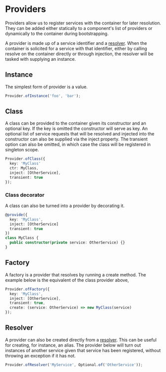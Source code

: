 # Providers

Providers allow us to register services with the container for later resolution. They can be added either statically to a component's list of providers or dynamically to the container during bootstrapping.

A provider is made up of a service identifier and a [resolver](resolvers.md). When the container is solicited for a service with that identifier, either by calling resolve on the container directly or through injection, the resolver will be tasked with supplying an instance.

## Instance

The simplest form of provider is a value.

```typescript
Provider.ofInstance('foo', 'bar');
```

## Class

A class can be provided to the container given its constructor and an optional key. If the key is omitted the constructor will serve as key. An optional list of service requests that will be resolved and injected into the constructor can also be supplied via the inject property. The transient option can also be omitted, in which case the class will be registered in singleton scope.

```typescript
Provider.ofClass({
  key: 'MyClass'
  ctr: MyClass,
  inject: [OtherService],
  transient: true
});
```

### Class decorator

A class can also be turned into a provider by decorating it.

```typescript
@provide({
  key: 'MyClass',
  inject: [OtherService]
  transient: true
})
class MyClass {
  public constructor(private service: OtherService) {}
}
```

## Factory

A factory is a provider that resolves by running a create method. The example below is the equivalent of the class provider above,

```typescript
Provider.ofFactory({
  key: 'MyClass',
  inject: [OtherService],
  transient: true,
  create: (service: OtherService) => new MyClass(service)
});
```

## Resolver

A provider can also be created directly from a [resolver](resolvers.md). This can be useful for creating, for instance, an alias. The provider below will turn out instances of another service given that service has been registered, without throwing an exception if it has not.

```typescript
Provider.ofResolver('MyService', Optional.of('OtherService'));
```

